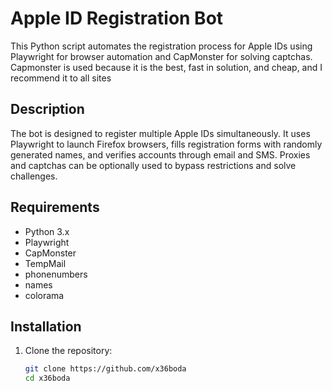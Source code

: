 # Apple ID Registration Bot

This Python script automates the registration process for Apple IDs using Playwright for browser automation and CapMonster for solving captchas.
Capmonster is used because it is the best, fast in solution, and cheap, and I recommend it to all sites

## Description

The bot is designed to register multiple Apple IDs simultaneously. It uses Playwright to launch Firefox browsers, fills registration forms with randomly generated names, and verifies accounts through email and SMS. Proxies and captchas can be optionally used to bypass restrictions and solve challenges.

## Requirements

- Python 3.x
- Playwright
- CapMonster
- TempMail
- phonenumbers
- names
- colorama

## Installation

1. Clone the repository:
   ```bash
   git clone https://github.com/x36boda
   cd x36boda
